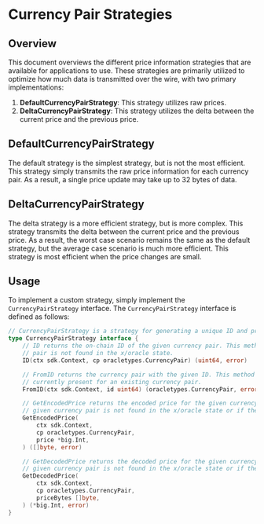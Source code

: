 # Currency Pair Strategies

## Overview

This document overviews the different price information strategies that are available for applications to use. These strategies are primarily utilized to optimize how much data is transmitted over the wire, with two primary implementations:

1. **DefaultCurrencyPairStrategy**: This strategy utilizes raw prices.
2. **DeltaCurrencyPairStrategy**: This strategy utilizes the delta between the current price and the previous price.

## DefaultCurrencyPairStrategy

The default strategy is the simplest strategy, but is not the most efficient. This strategy simply transmits the raw price information for each currency pair. As a result, a single price update may take up to 32 bytes of data.

## DeltaCurrencyPairStrategy

The delta strategy is a more efficient strategy, but is more complex. This strategy transmits the delta between the current price and the previous price. As a result, the worst case scenario remains the same as the default strategy, but the average case scenario is much more efficient. This strategy is most efficient when the price changes are small.

## Usage

To implement a custom strategy, simply implement the `CurrencyPairStrategy` interface. The `CurrencyPairStrategy` interface is defined as follows:

```go
// CurrencyPairStrategy is a strategy for generating a unique ID and price representation for a given currency pair.
type CurrencyPairStrategy interface {
	// ID returns the on-chain ID of the given currency pair. This method returns an error if the given currency
	// pair is not found in the x/oracle state.
	ID(ctx sdk.Context, cp oracletypes.CurrencyPair) (uint64, error)

	// FromID returns the currency pair with the given ID. This method returns an error if the given ID is not
	// currently present for an existing currency pair.
	FromID(ctx sdk.Context, id uint64) (oracletypes.CurrencyPair, error)

	// GetEncodedPrice returns the encoded price for the given currency pair. This method returns an error if the
	// given currency pair is not found in the x/oracle state or if the price cannot be encoded.
	GetEncodedPrice(
		ctx sdk.Context,
		cp oracletypes.CurrencyPair,
		price *big.Int,
	) ([]byte, error)

	// GetDecodedPrice returns the decoded price for the given currency pair. This method returns an error if the
	// given currency pair is not found in the x/oracle state or if the price cannot be decoded.
	GetDecodedPrice(
		ctx sdk.Context,
		cp oracletypes.CurrencyPair,
		priceBytes []byte,
	) (*big.Int, error)
} 
```
